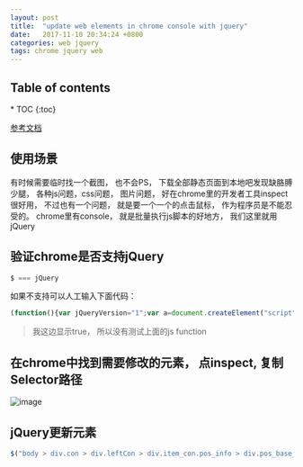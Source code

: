 ```yaml
---
layout: post
title:  "update web elements in chrome console with jquery"
date:   2017-11-10 20:34:24 +0800
categories: web jquery
tags: chrome jquery web
---
```

<h2>Table of contents</h2>
* TOC
{:toc}

[参考文档](https://developers.google.com/web/tools/chrome-devtools/console/command-line-reference)
## 使用场景
有时候需要临时找一个截图， 也不会PS， 下载全部静态页面到本地吧发现缺胳膊少腿， 各种js问题，css问题， 图片问题， 好在chrome里的开发者工具inspect很好用， 不过也有一个问题， 就是要一个一个的点击鼠标， 作为程序员是不能忍受的。 chrome里有console， 就是批量执行js脚本的好地方， 我们这里就用jQuery

## 验证chrome是否支持jQuery
```js
$ === jQuery
```

如果不支持可以人工输入下面代码：
```js
(function(){var jQueryVersion="1";var a=document.createElement("script");a.src="//ajax.googleapis.com/ajax/libs/jquery/"+jQueryVersion+"/jquery.js";a.type="text/javascript";document.getElementsByTagName("head")[0].appendChild(a);})()
```

>  我这边显示true， 所以没有测试上面的js function

## 在chrome中找到需要修改的元素， 点inspect, 复制Selector路径
![image](https://user-images.githubusercontent.com/150418/33536827-7941f48c-d8f2-11e7-8bfc-234cb3850e23.png)


## jQuery更新元素
```js
$("body > div.con > div.leftCon > div.item_con.pos_info > div.pos_base_statistics > span.pos_base_num.pos_base_update > span > strong")[0].innerHTML = "99"

```

